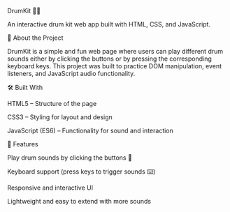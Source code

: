 DrumKit 🥁🎶

An interactive drum kit web app built with HTML, CSS, and JavaScript.

📌 About the Project

DrumKit is a simple and fun web page where users can play different drum sounds either by clicking the buttons or by pressing the corresponding keyboard keys.
This project was built to practice DOM manipulation, event listeners, and JavaScript audio functionality.

🛠️ Built With

HTML5 – Structure of the page

CSS3 – Styling for layout and design

JavaScript (ES6) – Functionality for sound and interaction


🚀 Features

Play drum sounds by clicking the buttons 🎵

Keyboard support (press keys to trigger sounds ⌨️)

Responsive and interactive UI

Lightweight and easy to extend with more sounds
